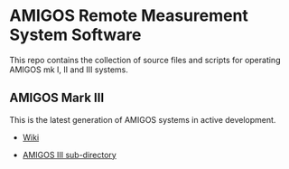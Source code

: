 # AMIGOS Remote Measurement System Software

This repo contains the collection of source files and scripts for operating AMIGOS mk I, II and III systems.

## AMIGOS Mark III

This is the latest generation of AMIGOS systems in active development.

* [Wiki](https://github.com/nsidc/amigos/wiki)

* [AMIGOS III sub-directory](III/)
